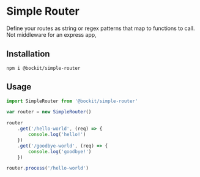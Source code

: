 Simple Router
=============

Define your routes as string or regex patterns that map to functions to call. Not middleware for an express app, 

Installation
------------

`npm i @bockit/simple-router`

Usage
-----

```javascript
import SimpleRouter from '@bockit/simple-router'

var router = new SimpleRouter()

router
    .get('/hello-world', (req) => {
        console.log('hello!')
    })
    .get('/goodbye-world', (req) => {
        console.log('goodbye!')
    })

router.process('/hello-world')
```